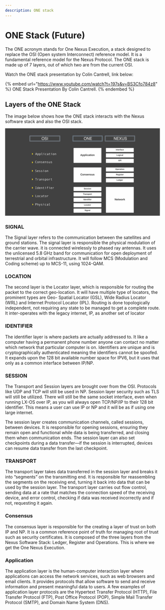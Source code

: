 ```yaml
---
description: ONE stack
---
```


# ONE Stack (Future)

The ONE acronym stands for One Nexus Execution, a stack designed to replace the OSI (Open system Interconnect) reference model. It is a fundamental reference model for the Nexus Protocol. The ONE stack is made up of 7 layers, out of which two are from the current OSI.

Watch the ONE stack presentation by Colin Cantrell, link below:

{% embed url="https://www.youtube.com/watch?t=197s&v=BS3Cfo784z8" %}
ONE Stack Presentation By Colin Cantrell.
{% endembed %}

## Layers of the ONE Stack

The image below shows how the ONE stack interacts with the Nexus software stack and also the OSI stack.

![ONE Stack interaction with the Nexus Software Stack](../../.gitbook/assets/ONE-Stack-Dark.png)

### SIGNAL

The Signal layer refers to the communication between the satellites and ground stations. The signal layer is responsible the physical modulation of the carrier wave. it is connected wirelessly to phased ray antennas. It uses the unlicensed 5.8 GHz band for communication for open deployment of terrestrial and orbital infrastructure. It will follow MCS (Modulation and Coding scheme) up to MCS-11, using 1024-QAM.

### LOCATION

The second layer is the Locator layer, which is responsible for routing the packet to the correct geo-location. It will have multiple type of locators, the prominent types are Geo- Spatial Locator (GSL), Wide Radius Locator (WRL) and Internet Protocol Locator (IPL). Routing is done topologically   independent, not requiring any state to be managed to get a complete route. It inter-operates with the legacy internet, IP, as another set of locator&#x20;

### IDENTIFIER

The identifier layer is where packets are actually addressed to. It like a computer having a permanent phone number anyone can contact no matter which network that particular computer is on. Identifiers are unique and is cryptographically authenticated meaning the identifiers cannot be spoofed. It expands upon the 128 bit available number space for IPV6, but it uses that only as a common interface between IP/NP.

### SESSION

The Transport and Session layers are brought over from the OSI. Protocols like UDP and TCP will still be used in NP. Session layer security such as TLS will still be utilized.  There will still be the same socket interface, even when running LX-OS over IP, as you will always open TCP/NP/IP to their 128 bit identifier. This means a user can use IP or NP and it will be as if using one large internet.

The session layer creates communication channels, called sessions, between devices. It is responsible for opening sessions, ensuring they remain open and functional while data is being transferred, and closing them when communication ends. The session layer can also set checkpoints during a data transfer—if the session is interrupted, devices can resume data transfer from the last checkpoint.

### TRANSPORT

The transport layer takes data transferred in the session layer and breaks it into “segments” on the transmitting end. It is responsible for reassembling the segments on the receiving end, turning it back into data that can be used by the session layer. The transport layer carries out flow control, sending data at a rate that matches the connection speed of the receiving device, and error control, checking if data was received incorrectly and if not, requesting it again.

### Consensus

The consensus layer is responsible for the creating a layer of trust on both IP and NP. It is a common reference point of truth for managing root of trust such as security certificates. It is composed of the three layers from the Nexus Software Stack: Ledger, Register and Operations. This is where we get the One Nexus Execution.

### Application

The application layer is the human-computer interaction layer where applications can access the network services, such as web browsers and email clients. It provides protocols that allow software to send and receive information and present meaningful data to users. A few examples of application layer protocols are the Hypertext Transfer Protocol (HTTP), File Transfer Protocol (FTP), Post Office Protocol (POP), Simple Mail Transfer Protocol (SMTP), and Domain Name System (DNS).

